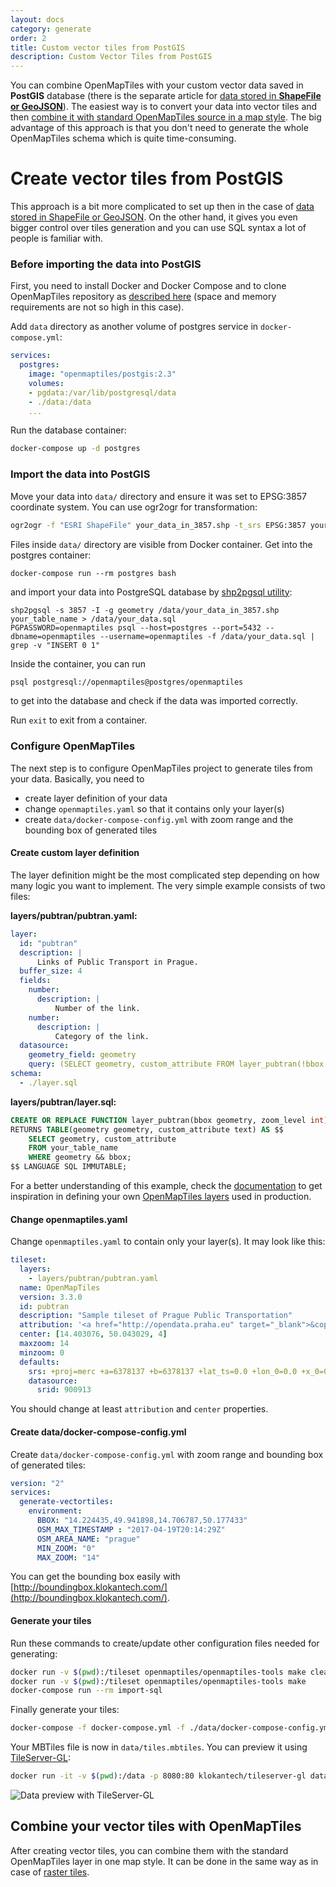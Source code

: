 ```yaml
---
layout: docs
category: generate
order: 2
title: Custom vector tiles from PostGIS
description: Custom Vector Tiles from PostGIS
---
```


You can combine OpenMapTiles with your custom vector data saved in **PostGIS** database (there is the separate article for [data stored in **ShapeFile or GeoJSON**](/docs/generate/custom-vector-from-shapefile-geojson/)). The easiest way is to convert your data into vector tiles and then [combine it with standard OpenMapTiles source in a map style](https://openmaptiles.org/docs/raster/custom-raster/#prepare-map-style). The big advantage of this approach is that you don't need to generate the whole OpenMapTiles schema which is quite time-consuming.


# Create vector tiles from PostGIS

This approach is a bit more complicated to set up then in the case of [data stored in ShapeFile or GeoJSON](/docs/generate/custom-vector-from-shapefile-geojson/). On the other hand, it gives you even bigger control over tiles generation and you can use SQL syntax a lot of people is familiar with.

### Before importing the data into PostGIS
First, you need to install Docker and Docker Compose and to clone OpenMapTiles repository as [described here](/docs/generate/generate-openmaptiles/) (space and memory requirements are not so high in this case).

Add `data` directory as another volume of postgres service in `docker-compose.yml`:
```yml
services:
  postgres:
    image: "openmaptiles/postgis:2.3"
    volumes:
    - pgdata:/var/lib/postgresql/data
    - ./data:/data
    ...
```

Run the database container:
```bash
docker-compose up -d postgres
```

### Import the data into PostGIS
Move your data into `data/` directory and ensure it was set to EPSG:3857 coordinate system. You can use ogr2ogr for transformation:
```bash
ogr2ogr -f "ESRI ShapeFile" your_data_in_3857.shp -t_srs EPSG:3857 your_data.shp
```

Files inside `data/` directory are visible from Docker container. Get into the postgres container:
```
docker-compose run --rm postgres bash
```

and import your data into PostgreSQL database by [shp2pgsql utility](http://postgis.net/docs/manual-2.3/using_postgis_dbmanagement.html#shp2pgsql_usage):
```
shp2pgsql -s 3857 -I -g geometry /data/your_data_in_3857.shp your_table_name > /data/your_data.sql
PGPASSWORD=openmaptiles psql --host=postgres --port=5432 --dbname=openmaptiles --username=openmaptiles -f /data/your_data.sql | grep -v "INSERT 0 1"
```

Inside the container, you can run
```bash
psql postgresql://openmaptiles@postgres/openmaptiles
```
to get into the database and check if the data was imported correctly.

Run `exit` to exit from a container.


### Configure OpenMapTiles

The next step is to configure OpenMapTiles project to generate tiles from your data. Basically, you need to
- create layer definition of your data
- change `openmaptiles.yaml` so that it contains only your layer(s)
- create `data/docker-compose-config.yml` with zoom range and the bounding box of generated tiles


#### Create custom layer definition
The layer definition might be the most complicated step depending on how many logic you want to implement. The very simple example consists of two files:

**layers/pubtran/pubtran.yaml:**
```yml
layer:
  id: "pubtran"
  description: |
      Links of Public Transport in Prague.
  buffer_size: 4
  fields:
    number:
      description: |
          Number of the link.
    number:
      description: |
          Category of the link.
  datasource:
    geometry_field: geometry
    query: (SELECT geometry, custom_attribute FROM layer_pubtran(!bbox!, z(!scale_denominator!))) AS t
schema:
  - ./layer.sql
```
**layers/pubtran/layer.sql:**
```sql
CREATE OR REPLACE FUNCTION layer_pubtran(bbox geometry, zoom_level int)
RETURNS TABLE(geometry geometry, custom_attribute text) AS $$
    SELECT geometry, custom_attribute
    FROM your_table_name
    WHERE geometry && bbox;
$$ LANGUAGE SQL IMMUTABLE;
```
For a better understanding of this example, check the [documentation](https://github.com/openmaptiles/openmaptiles-tools#define-your-own-layer) to get inspiration in defining your own [OpenMapTiles layers](https://github.com/openmaptiles/openmaptiles/tree/master/layers) used in production.

#### Change openmaptiles.yaml

Change `openmaptiles.yaml` to contain only your layer(s). It may look like this:
```yml
tileset:
  layers:
    - layers/pubtran/pubtran.yaml
  name: OpenMapTiles
  version: 3.3.0
  id: pubtran
  description: "Sample tileset of Prague Public Transportation"
  attribution: '<a href="http://opendata.praha.eu" target="_blank">&copy; OpenStreetMap contributors</a>'
  center: [14.403076, 50.043029, 4]
  maxzoom: 14
  minzoom: 0
  defaults:
    srs: +proj=merc +a=6378137 +b=6378137 +lat_ts=0.0 +lon_0=0.0 +x_0=0.0 +y_0=0.0 +k=1.0 +units=m +nadgrids=@null +wktext +no_defs +over
    datasource:
      srid: 900913
```
You should change at least `attribution` and `center` properties.

#### Create data/docker-compose-config.yml
Create `data/docker-compose-config.yml` with zoom range and bounding box of generated tiles:
```yml
version: "2"
services:
  generate-vectortiles:
    environment:
      BBOX: "14.224435,49.941898,14.706787,50.177433"
      OSM_MAX_TIMESTAMP : "2017-04-19T20:14:29Z"
      OSM_AREA_NAME: "prague"
      MIN_ZOOM: "0"
      MAX_ZOOM: "14"
```
You can get the bounding box easily with [http://boundingbox.klokantech.com/](http://boundingbox.klokantech.com/).

#### Generate your tiles

Run these commands to create/update other configuration files needed for generating:
```bash
docker run -v $(pwd):/tileset openmaptiles/openmaptiles-tools make clean
docker run -v $(pwd):/tileset openmaptiles/openmaptiles-tools make
docker-compose run --rm import-sql
```

Finally generate your tiles:
```bash
docker-compose -f docker-compose.yml -f ./data/docker-compose-config.yml  run --rm generate-vectortiles
```

Your MBTiles file is now in `data/tiles.mbtiles`. You can preview it using [TileServer-GL](/docs/host/tileserver-gl/):
```bash
docker run -it -v $(pwd):/data -p 8080:80 klokantech/tileserver-gl data/tiles.mbtiles
```
<img src='/img/custom-vector-tileserver-gl2.png' alt='Data preview with TileServer-GL' />


## Combine your vector tiles with OpenMapTiles
After creating vector tiles, you can combine them with the standard OpenMapTiles layer in one map style. It can be done in the same way as in case of [raster tiles](/docs/raster/custom-raster/#prepare-map-style).
